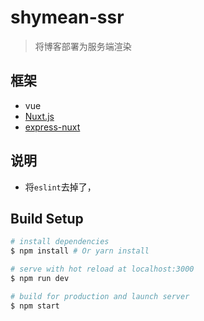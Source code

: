 # shymean-ssr
> 将博客部署为服务端渲染

## 框架
* vue
* [Nuxt.js](https://github.com/nuxt/nuxt.js)
* [express-nuxt](https://github.com/nuxt-community/express-template)

## 说明
* 将`eslint`去掉了，

## Build Setup

``` bash
# install dependencies
$ npm install # Or yarn install

# serve with hot reload at localhost:3000
$ npm run dev

# build for production and launch server
$ npm start
```